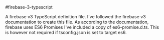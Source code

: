 #firebase-3-typescript

A firebase v3 TypeScript definition file. I've followed the firebase v3 documentation to create this file. 
As according to the documentation, firebase uses ES6 Promises I've included a copy of es6-promise.d.ts. This is however not required if tsconfig.json is set to target es6.

     